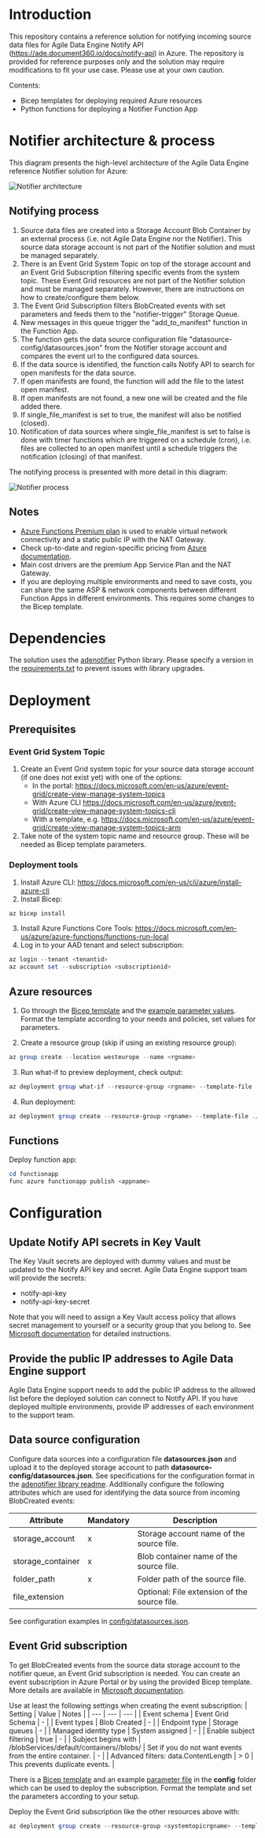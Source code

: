 # Introduction
This repository contains a reference solution for notifying incoming source data files for Agile Data Engine Notify API (https://ade.document360.io/docs/notify-api) in Azure. The repository is provided for reference purposes only and the solution may require modifications to fit your use case. Please use at your own caution.

Contents:
- Bicep templates for deploying required Azure resources
- Python functions for deploying a Notifier Function App

# Notifier architecture & process
This diagram presents the high-level architecture of the Agile Data Engine reference Notifier solution for Azure:

![Notifier architecture](docs/azure_notifier_architecture.png)

## Notifying process

1. Source data files are created into a Storage Account Blob Container by an external process (i.e. not Agile Data Engine nor the Notifier). This source data storage account is not part of the Notifier solution and must be managed separately.
2. There is an Event Grid System Topic on top of the storage account and an Event Grid Subscription filtering specific events from the system topic. These Event Grid resources are not part of the Notifier solution and must be managed separately. However, there are instructions on how to create/configure them below.
3. The Event Grid Subscription filters BlobCreated events with set parameters and feeds them to the "notifier-trigger" Storage Queue.
4. New messages in this queue trigger the "add_to_manifest" function in the Function App.
5. The function gets the data source configuration file "datasource-config/datasources.json" from the Notifier storage account and compares the event url to the configured data sources.
6. If the data source is identified, the function calls Notify API to search for open manifests for the data source.
7. If open manifests are found, the function will add the file to the latest open manifest.
8. If open manifests are not found, a new one will be created and the file added there.
9. If single_file_manifest is set to true, the manifest will also be notified (closed).
10. Notification of data sources where single_file_manifest is set to false is done with timer functions which are triggered on a schedule (cron), i.e. files are collected to an open manifest until a schedule triggers the notification (closing) of that manifest.

The notifying process is presented with more detail in this diagram:

![Notifier process](docs/azure_notifier_process.png)

## Notes

- [Azure Functions Premium plan](https://docs.microsoft.com/en-us/azure/azure-functions/functions-premium-plan) is used to enable virtual network connectivity and a static public IP with the NAT Gateway.
- Check up-to-date and region-specific pricing from [Azure documentation](https://azure.microsoft.com/en-us/pricing/calculator/). 
- Main cost drivers are the premium App Service Plan and the NAT Gateway.
- If you are deploying multiple environments and need to save costs, you can share the same ASP & network components between different Function Apps in different environments. This requires some changes to the Bicep template.

# Dependencies
The solution uses the [adenotifier](https://github.com/solita/adenotifier) Python library. Please specify a version in the [requirements.txt](functionapp/requirements.txt) to prevent issues with library upgrades.

# Deployment
## Prerequisites
### Event Grid System Topic
1. Create an Event Grid system topic for your source data storage account (if one does not exist yet) with one of the options:
    - In the portal: https://docs.microsoft.com/en-us/azure/event-grid/create-view-manage-system-topics
    - With Azure CLI https://docs.microsoft.com/en-us/azure/event-grid/create-view-manage-system-topics-cli
    - With a template, e.g. https://docs.microsoft.com/en-us/azure/event-grid/create-view-manage-system-topics-arm
2. Take note of the system topic name and resource group. These will be needed as Bicep template parameters.

### Deployment tools
1. Install Azure CLI: https://docs.microsoft.com/en-us/cli/azure/install-azure-cli
2. Install Bicep:
```Powershell
az bicep install
```
3. Install Azure Functions Core Tools: https://docs.microsoft.com/en-us/azure/azure-functions/functions-run-local
4. Log in to your AAD tenant and select subscription:
```Powershell
az login --tenant <tenantid>
az account set --subscription <subscriptionid>
```

## Azure resources
1. Go through the [Bicep template](bicep/main.bicep) and the [example parameter values](bicep/parameters_example.json). Format the template according to your needs and policies, set values for parameters.

2. Create a resource group (skip if using an existing resource group):
```Powershell
az group create --location westeurope --name <rgname>
```

3. Run what-if to preview deployment, check output:
```Powershell
az deployment group what-if --resource-group <rgname> --template-file ./bicep/main.bicep --parameters ./bicep/<parameter_file>.json
```

4. Run deployment:
```Powershell
az deployment group create --resource-group <rgname> --template-file ./bicep/main.bicep --parameters ./bicep/<parameter_file>.json
```

## Functions

Deploy function app:
```Powershell
cd functionapp
func azure functionapp publish <appname>
```

# Configuration
## Update Notify API secrets in Key Vault
The Key Vault secrets are deployed with dummy values and must be updated to the Notify API key and secret. Agile Data Engine support team will provide the secrets:
- notify-api-key
- notify-api-key-secret

Note that you will need to assign a Key Vault access policy that allows secret management to yourself or a security group that you belong to. See [Microsoft documentation](https://docs.microsoft.com/en-us/azure/key-vault/general/assign-access-policy) for detailed instructions.

## Provide the public IP addresses to Agile Data Engine support
Agile Data Engine support needs to add the public IP address to the allowed list before the deployed solution can connect to Notify API. If you have deployed multiple environments, provide IP addresses of each environment to the support team.

## Data source configuration
Configure data sources into a configuration file **datasources.json** and upload it to the deployed storage account to path **datasource-config/datasources.json**. See specifications for the configuration format in the [adenotifier library readme](https://github.com/solita/adenotifier). Additionally configure the following attributes which are used for identifying the data source from incoming BlobCreated events:

| Attribute  | Mandatory | Description |
| --- | --- | --- |
| storage_account  | x | Storage account name of the source file. |
| storage_container  | x | Blob container name of the source file. |
| folder_path  | x | Folder path of the source file. |
| file_extension  | | Optional: File extension of the source file. |

See configuration examples in [config/datasources.json](config/datasources.json).

## Event Grid subscription
To get BlobCreated events from the source data storage account to the notifier queue, an Event Grid subscription is needed. You can create an event subscription in Azure Portal or by using the provided Bicep template. More details are available in [Microsoft documentation](https://docs.microsoft.com/en-us/azure/event-grid/event-schema-blob-storage?tabs=event-grid-event-schema).

Use at least the following settings when creating the event subscription:
| Setting | Value | Notes |
| --- | --- | --- |
| Event schema | Event Grid Schema | - |
| Event types | Blob Created | - |
| Endpoint type | Storage queues | - |
| Managed identity type | System assigned | - |
| Enable subject filtering | true | - |
| Subject begins with | /blobServices/default/containers/<source-data-container-name>/blobs/<optional-path-to-files> | Set <optional-path-to-files> if you do not want events from the entire container. | - |
| Advanced filters: data.ContentLength | > 0 | This prevents duplicate events. |

There is a [Bicep template](config/event_subscription.bicep) and an example [parameter file](config/parameters_example.json) in the **config** folder which can be used to deploy the subscription. Format the template and set the parameters according to your setup.

Deploy the Event Grid subscription like the other resources above with:
```Powershell
az deployment group create --resource-group <systemtopicrgname> --template-file ./config/event_subscription.bicep --parameters ./config/<parameter_file>.json
```